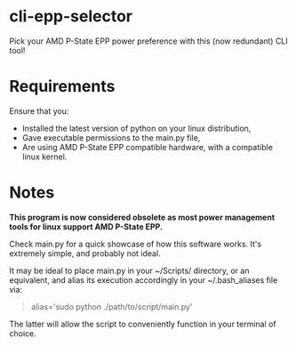 # cli-epp-selector
Pick your AMD P-State EPP power preference with this (now redundant) CLI tool!

# Requirements
Ensure that you:

- Installed the latest version of python on your linux distribution,
- Gave executable permissions to the main.py file,
- Are using AMD P-State EPP compatible hardware, with a compatible linux kernel.

# Notes
**This program is now considered obsolete as most power management tools for linux support AMD P-State EPP.**

Check main.py for a quick showcase of how this software works. It's extremely simple, and probably not ideal.

It may be ideal to place main.py in your ~/Scripts/ directory, or an equivalent, and alias its execution accordingly in your ~/.bash_aliases file via:

> alias='sudo python ./path/to/script/main.py'

The latter will allow the script to conveniently function in your terminal of choice.
